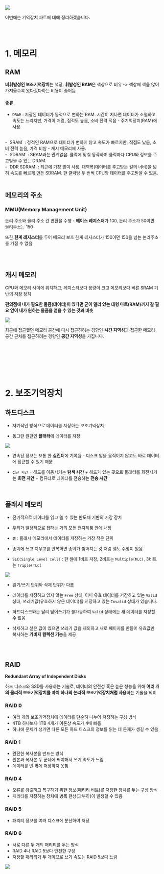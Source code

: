 ![](https://velog.velcdn.com/images/dodo4723/post/088063b5-bc9b-4de9-b6fd-32ab79c4ca26/image.png)

이번에는 기억장치 파트에 대해 정리하겠습니다.

<br>
<br>

# 1. 메모리

## RAM

**비휘발성인 보조기억장치**는 책장, **휘발성인 RAM**은 책상으로 비유 -> 책상에 책을 많이 가져올수록 왔다갔다하는 비용이 줄어듬

#### 종류
>
- `DRAM` : 저장된 데이터가 동적으로 변하는 RAM. 시간이 지나면 데이터가 소멸하고 속도는 느리지만, 가격이 저렴, 집적도 높음, 소비 전력 적음 - 주기억장치(RAM)에 사용.
<br>
- `SRAM` : 정적인 RAM으로 데이터가 변하지 않고 속도가 빠르지만, 직접도 낮음, 소비 전력 높음, 가격 비쌈 - 캐시 메모리에 사용.
<br>
- `SDRAM` : SRAM과는 관계없음. 클럭에 맞춰 동작하며 클럭마다 CPU와 정보를 주고받을 수 있는 DRAM.
<br>
- `DDR SDRAM` : 최근에 가장 많이 사용. 대역폭(데이터를 주고받는 길의 너비)을 넓혀 속도를 빠르게 만든 SDRAM. 한 클럭당 두 번씩 CPU와 데이터를 주고받을 수 있음.

<br>
<br>

## 메모리의 주소

### MMU(Memory Management Unit)
논리 주소와 물리 주소 간 변환을 수행 - **베이스 레지스터**가 100, 논리 주소가 50이면 물리주소는 150

또한 **한계 레지스터**를 두어 메모리 보호
한계 레지스터가 150이면 150을 넘는 논리주소를 가질 수 없음

<br>
<br>

## 캐시 메모리
CPU와 메모리 사이에 위치하고, 레지스터보다 용량이 크고 메모리보다 빠른 SRAM 기반의 저장 장치

**편의점에 내가 필요한 물품(데이터)이 있다면 굳이 멀리 있는 대형 마트(RAM)까지 갈 필요 없이 내가 원하는 물품을 얻을 수 있는 것과 비슷**

![](https://velog.velcdn.com/images/dodo4723/post/0c361149-7dc4-4660-9c80-2a4e548af965/image.png)


최근에 접근했던 메모리 공간에 다시 접근하려는 경향인 **시간 지역성**과 접근한 메모리 공간 근처를 접근하려는 경향인 **공간 지역성**을 가집니다.

<br>
<br>
<br>
<br>
<br>
<br>

# 2. 보조기억장치

## 하드디스크
- 자기적인 방식으로 데이터를 저장하는 보조기억장치

- 동그란 원판인 **플래터**에 데이터를 저장

![](https://velog.velcdn.com/images/dodo4723/post/1a97757f-aff4-4971-8245-55cf26a3012a/image.jpg)


- 연속된 정보는 보통 한 **실린더**에 기록됨 - 디스크 암을 움직이지 않고도 바로 데이터에 접근할 수 있기 때문

- `접근 시간` = 헤드를 이동시키는 **탐색 시간** + 헤드가 있는 곳으로 플래터를 회전시키는 **회전 지연** + 컴퓨터로 데이터를 전송하는 **전송 시간**

<br>

## 플래시 메모리

- 전기적으로 데이터를 읽고 쓸 수 있는 반도체 기반의 저장 장치

- 우리가 일상적으로 접하는 거의 모든 전자제품 안에 내장

- `셀` : 플래시 메모리에서 데이터를 저장하는 가장 작은 단위

- 종이에 쓰고 지우고를 반복하면 종이가 찢어지는 것 처럼 셀도 수명이 있음

- `SLC(Single Level cell)` : 한 셀에 1비트 저장, 2비트는 `Multiple(MLC)`, 3비트는 `Triple(TLC)`

![](https://velog.velcdn.com/images/dodo4723/post/5adc83b2-4fca-41c9-ab90-00b6e7b7da1b/image.jpg)


- 읽기/쓰기 단위와 삭제 단위가 다름

- 데이터를 저장하고 있지 않는 `Free` 상태, 이미 유효 데이터를 저장하고 있는 `Valid` 상태, 쓰레기값(유효하지 않은 데이터)를 저장하고 있는 `Invalid` 상태가 있습니다.

- 하드디스크와는 달리 덮어쓰기가 불가능하여 `Valid` 상태에는 새 데이터를 저장할 수 없음

- 삭제하고 싶은 값이 있으면 쓰레기 값을 제외하고 새로 페이지를 만들어 유효값만 복사하는 **가비지 컬렉션 기능**을 제공

<br>
<br>

## RAID
**Redundant Array of Independent Disks**

하드 디스크와 SSD를 사용하는 기술로, 데이터의 안전성 혹은 높은 성능을 위해 **여러 개의 물리적 보조기억장치를 마치 하나의 논리적 보조기억장치처럼 사용**하는 기술을 의미



### RAID 0 
- 여러 개의 보조기억장치에 데이터를 단순히 나누어 저장하는 구성 방식
- 4TB 하나보다 1TB 4개가 이론상 속도가 4배 빠름
- 하나에 문제가 생기면 다른 모든 하드 디스크의 정보를 읽는 데 문제가 생길 수 있음

### RAID 1
- 완전한 복사본을 만드는 방식
- 원본과 복사본 두 군데에 써야해서 쓰기 속도가 느림
- 데이터를 반 밖에 저장하지 못함

### RAID 4
- 오류를 검출하고 복구하기 위한 정보(패티리 비트)를 저장한 장치를 두는 구성 방식
- 패리티를 저장하는 장치에 병목 현상(과부하)이 발생할 수 있음

### RAID 5
- 패리티 정보를 여러 디스크에 분산하여 저장

### RAID 6
- 서로 다른 두 개의 패리티를 두는 방식
- RAID 4나 RAID 5보다 안전한 구성
- 저장할 패리티가 두 개이므로 쓰기 속도는 RAID 5보다 느림

![](https://velog.velcdn.com/images/dodo4723/post/ddac8843-0c29-43e0-babc-809d7d021002/image.jpg)

